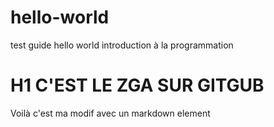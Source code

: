 # hello-world
test guide hello world introduction à la programmation
# H1 C'EST LE ZGA SUR GITGUB

Voilà c'est ma modif avec un markdown element
